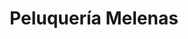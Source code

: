 ---
title: "Peluquería Melenas"
url: /la-linea-de-la-concepcion/peluqueria-melenas/
shop: Friseur
---